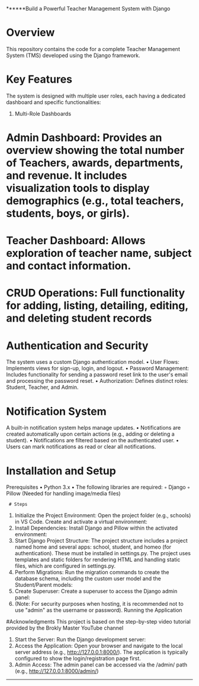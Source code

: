 ******Build a Powerful Teacher Management System with Django

# Overview
This repository contains the code for a complete Teacher Management System (TMS) developed using the Django framework. 

# Key Features
The system is designed with multiple user roles, each having a dedicated dashboard and specific functionalities:
1. Multi-Role Dashboards
# Admin Dashboard: Provides an overview showing the total number of Teachers, awards, departments, and revenue. It includes visualization tools to display demographics (e.g., total teachers, students, boys, or girls).
# Teacher Dashboard: Allows exploration of teacher name, subject and contact information.
# CRUD Operations: Full functionality for adding, listing, detailing, editing, and deleting student records
# Authentication and Security
The system uses a custom Django authentication model.
• User Flows: Implements views for sign-up, login, and logout.
• Password Management: Includes functionality for sending a password reset link to the user's email and processing the password reset.
• Authorization: Defines distinct roles: Student, Teacher, and Admin.
# Notification System
A built-in notification system helps manage updates.
• Notifications are created automatically upon certain actions (e.g., adding or deleting a student).
• Notifications are filtered based on the authenticated user.
• Users can mark notifications as read or clear all notifications.

# Installation and Setup
Prerequisites
• Python 3.x
• The following libraries are required:
    ◦ Django
    ◦ Pillow (Needed for handling image/media files)

     # Steps
1. Initialize the Project Environment: Open the project folder (e.g., schools) in VS Code. Create and activate a virtual environment:
2. Install Dependencies: Install Django and Pillow within the activated environment:
3. Start Django Project Structure: The project structure includes a project named home and several apps: school, student, and homeo (for authentication). These must be installed in settings.py. The project uses templates and static folders for rendering HTML and handling static files, which are configured in settings.py.
4. Perform Migrations: Run the migration commands to create the database schema, including the custom user model and the Student/Parent models:
5. Create Superuser: Create a superuser to access the Django admin panel:
6. (Note: For security purposes when hosting, it is recommended not to use "admin" as the username or password).
Running the Application

#Acknowledgments
This project is based on the step-by-step video tutorial provided by the Brokly Master YouTube channel
1. Start the Server: Run the Django development server:
2. Access the Application: Open your browser and navigate to the local server address (e.g., http://127.0.0.1:8000/). The application is typically configured to show the login/registration page first.
3. Admin Access: The admin panel can be accessed via the /admin/ path (e.g., http://127.0.0.1:8000/admin/)
******
